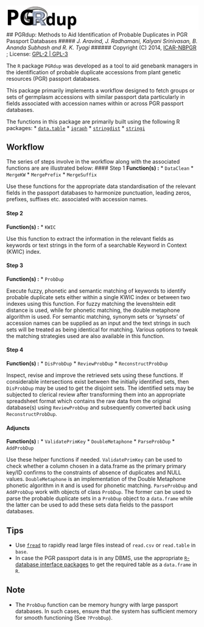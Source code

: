 <!-- README.md is generated from README.Rmd. Please edit that file -->
![PGRdup](inst/extdata/PGRdup.svg) \#\# PGRdup: Methods to Aid Identification of Probable Duplicates in PGR Passport Databases \#\#\#\#\# *J. Aravind, J. Radhamani, Kalyani Srinivasan, B. Ananda Subhash and R. K. Tyagi* \#\#\#\#\#\# Copyright (C) 2014, [ICAR-NBPGR](http://www.nbpgr.ernet.in/) ; License: [GPL-2 | GPL-3](http://www.r-project.org/Licenses/)

The `R` package `PGRdup` was developed as a tool to aid genebank managers in the identification of probable duplicate accessions from plant genetic resources (PGR) passport databases.

This package primarily implements a workflow designed to fetch groups or sets of germplasm accessions with similar passport data particularly in fields associated with accession names within or across PGR passport databases.

The functions in this package are primarily built using the following R packages: \* [`data.table`](http://cran.r-project.org/web/packages/data.table/index.html) \* [`igraph`](http://cran.r-project.org/web/packages/igraph/index.html) \* [`stringdist`](http://cran.r-project.org/web/packages/stringdist/index.html) \* [`stringi`](http://cran.r-project.org/web/packages/stringi/index.html)

Workflow
--------

The series of steps involve in the workflow along with the associated functions are are illustrated below: \#\#\#\# Step 1 **Function(s) :** \* `DataClean` \* `MergeKW` \* `MergePrefix` \* `MergeSuffix`

Use these functions for the appropriate data standardisation of the relevant fields in the passport databases to harmonize punctuation, leading zeros, prefixes, suffixes etc. associated with accession names.

#### Step 2

**Function(s) :** \* `KWIC`

Use this function to extract the information in the relevant fields as keywords or text strings in the form of a searchable Keyword in Context (KWIC) index.

#### Step 3

**Function(s) :** \* `ProbDup`

Execute fuzzy, phonetic and semantic matching of keywords to identify probable duplicate sets either within a single KWIC index or between two indexes using this function. For fuzzy matching the levenshtein edit distance is used, while for phonetic matching, the double metaphone algorithm is used. For semantic matching, synonym sets or ‘synsets’ of accession names can be supplied as an input and the text strings in such sets will be treated as being identical for matching. Various options to tweak the matching strategies used are also available in this function.

#### Step 4

**Function(s) :** \* `DisProbDup` \* `ReviewProbDup` \* `ReconstructProbDup`

Inspect, revise and improve the retrieved sets using these functions. If considerable intersections exist between the initially identified sets, then `DisProbDup` may be used to get the disjoint sets. The identified sets may be subjected to clerical review after transforming them into an appropriate spreadsheet format which contains the raw data from the original database(s) using `ReviewProbDup` and subsequently converted back using `ReconstructProbDup`.

#### Adjuncts

**Function(s) :** \* `ValidatePrimKey` \* `DoubleMetaphone` \* `ParseProbDup` \* `AddProbDup`

Use these helper functions if needed. `ValidatePrimKey` can be used to check whether a column chosen in a data.frame as the primary primary key/ID confirms to the constraints of absence of duplicates and NULL values. `DoubleMetaphone` is an implementation of the Double Metaphone phonetic algorithm in `R` and is used for phonetic matching. `ParseProbDup` and `AddProbDup` work with objects of class `ProbDup`. The former can be used to parse the probable duplicate sets in a `ProbDup` object to a `data.frame` while the latter can be used to add these sets data fields to the passport databases.

Tips
----

-   Use [`fread`](http://www.rdocumentation.org/packages/data.table/functions/fread) to rapidly read large files instead of `read.csv` or `read.table` in `base`.
-   In case the PGR passport data is in any DBMS, use the appropriate [`R`-database interface packages](http://www.burns-stat.com/r-database-interfaces/) to get the required table as a `data.frame` in `R`.

Note
----

-   The `ProbDup` function can be memory hungry with large passport databases. In such cases, ensure that the system has sufficient memory for smooth functioning (See `?ProbDup`).
